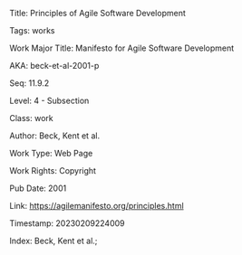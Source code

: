Title:  Principles of Agile Software Development

Tags:   works

Work Major Title: Manifesto for Agile Software Development

AKA:    beck-et-al-2001-p

Seq:    11.9.2

Level:  4 - Subsection

Class:  work

Author: Beck, Kent et al.

Work Type: Web Page

Work Rights: Copyright

Pub Date: 2001

Link:   https://agilemanifesto.org/principles.html

Timestamp: 20230209224009

Index:  Beck, Kent et al.; 
